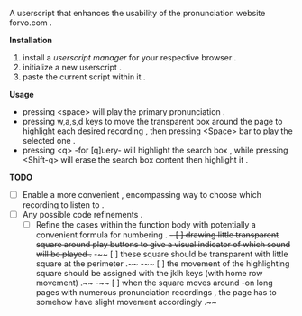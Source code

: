 A userscript that enhances the usability of the pronunciation website forvo.com .

**Installation**

1.   install a _userscript manager_ for your respective browser .
2.   initialize a new userscript .
3.   paste the current script within it .

**Usage**

*   pressing \<space\> will play the primary pronunciation .
*   pressing w,a,s,d keys to move the transparent box around the page to highlight each desired recording , then pressing \<Space\> bar to play the selected one .
*   pressing \<q\> -for [q]uery- will highlight the search box , while pressing \<Shift-q\> will erase the search box content then highlight it .

**TODO**
- [ ]  Enable a more convenient , encompassing way to choose which recording to listen to .
- [ ]  Any possible code refinements .
    - [ ] Refine the cases within the function body with potentially a convenient formula for numbering .
~~- [ ]  drawing little transparent square around play buttons to give a visual indicator of which sound will be played .~~
    -~~ [ ] these square should be transparent with little square at the perimeter .~~
    -~~ [ ] the movement of the highlighting square should be assigned with the jklh keys (with home row movement) .~~
    -~~ [ ] when the square moves around -on long pages with numerous pronunciation recordings , the page has to somehow have slight movement accordingly .~~
